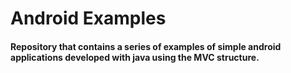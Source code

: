 # Android Examples

#### Repository that contains a series of examples of simple android applications developed with java using the MVC structure.
